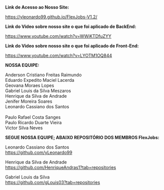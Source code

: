 <strong>Link de Acesso ao Nosso Site:</strong><br>

 https://yleonardo99.github.io/FlexJobs-V1.2/


<strong>Link do Video sobre nosso site o que foi aplicado de BackEnd:</strong><br>

https://www.youtube.com/watch?v=WWiKTDfuZYY

<strong>Link do Video sobre nosso site o que foi aplicado de Front-End:</strong><br>

https://www.youtube.com/watch?v=LYOTM1OQ844

<b>NOSSA EQUIPE:</b>

Anderson Cristiano Freitas Raimundo <br>
Eduardo Expedito Maciel Lacerda <br>
Geovana Moraes Lopes <br>
Gabriel Louis da Silva Meszaros<br>
Henrique da Silva de Andrade <br>
Jenifer Moreira Soares <br>
Leonardo Cassiano dos Santos<br>    
Paulo Rafael Costa Sanges<br>
Paulo Ricardo Duarte Vieira <br>
Victor Silva Neves <br>

<b>SEGUE NOSSA EQUIPE; ABAIXO REPOSITÓRIO DOS MEMBROS FlexJobs:</b>

Leonardo Cassiano dos Santos <br>
https://github.com/yLeonardo99 <br>

Henrique da Silva de Andrade<br>
https://github.com/HenriqueAndras1?tab=repositories<br>

Gabriel Louis da Silva <br>
https://github.com/gLouis03?tab=repositories<br>    